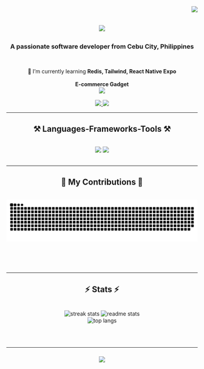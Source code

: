 <img align="right" src="https://visitor-badge.laobi.icu/badge?page_id=salesp07.salesp07" />

<h1 align="center">
    <img src="https://readme-typing-svg.demolab.com?font=Fira+Code&weight=700&size=30&pause=1000&vCenter=true&random=false&width=435&lines=Hi+There!%F0%9F%91%8B;I'm+John+Paul" />
</h1>

<h3 align="center">A passionate software developer from Cebu City, Philippines</h3>

<br/>

<div align="center">
 
 
 🌱 I’m currently learning **Redis, Tailwind, React Native Expo**
 <br/>
 </br>
  <b>E-commerce Gadget</b>
  </br>
  <a href="https://johnpaulgadgets.lovestoblog.com">
    <img src="https://img.shields.io/badge/Gadget-Store-Store"/>
  </a>
 </div>
 
<div align="center"> 
  <a href="mailto:johnpaul.pausanosact2022@gmail.com">
    <img src="https://img.shields.io/badge/Gmail-333333?style=for-the-badge&logo=gmail&logoColor=red" />
  </a>
  <a href="https://johnpaul.lovestoblog.com" target="_blank">
     <img src="https://img.shields.io/badge/Portfolio-FF5722?style=for-the-badge&logo=todoist&logoColor=white" target="_blank" /> <!-- sqlite, safari, google-chrome are other good icon options -->
  </a>
</div>

 <hr/>
 
<h2 align="center">⚒️ Languages-Frameworks-Tools ⚒️</h2>
<br/>
<div align="center">
    <img src="https://skillicons.dev/icons?i=react,bootstrap,mui,html,css,vscode,github,figma,xd,tailwind,git,r,wordpress" />
    <img src="https://skillicons.dev/icons?i=nodejs,python,cs,javascript,typescript,express,firebase,mongodb,c,java,nextjs,mysql,flask" /><br>
</div>

<br/>
<hr/>

<div align="center">
  <h2>🐍 My Contributions 🐍</h2>
  <br>
  <img alt="snake eating my contributions" src="https://raw.githubusercontent.com/salesp07/salesp07/output/github-contribution-grid-snake.svg" />
  
  <br/><br/><br/>
</div>

<hr/>

<h2 align="center">⚡ Stats ⚡</h2>
<br>
<div align=center>
  <img width=390 src="https://github-readme-streak-stats-salesp07.vercel.app/?user=salesp07&count_private=true&theme=react&border_radius=10" alt="streak stats"/>
  <img width=390 src="https://github-readme-stats-salesp07.vercel.app/api?username=salesp07&count_private=true&show_icons=true&theme=react&rank_icon=github&border_radius=10" alt="readme stats" />
  <br/>
  <img width=325 align="center" src="https://github-readme-stats-salesp07.vercel.app/api/top-langs/?username=salesp07&hide=HTML&langs_count=8&layout=compact&theme=react&border_radius=10&size_weight=0.5&count_weight=0.5&exclude_repo=github-readme-stats" alt="top langs" />
</div>

<br/><br/>
<hr/>

<h3 align="center">
    <img src="https://readme-typing-svg.demolab.com?font=Fira+Code&weight=700&size=20&pause=1000&vCenter=true&random=false&width=435&lines=Thanks+for+visiting!%E2%9C%8C%EF%B8%8F;Message+me+on+my+portfolio;I'm+always+down+to+collab%F0%9F%98%8E">
</h3>

<br/>
